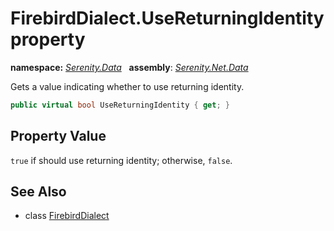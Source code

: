 # FirebirdDialect.UseReturningIdentity property
**namespace:** *[Serenity.Data](../../README.md#serenity.data-namespace)*   **assembly**: *[Serenity.Net.Data](../../README.md)*

Gets a value indicating whether to use returning identity.

```csharp
public virtual bool UseReturningIdentity { get; }
```

## Property Value

`true` if should use returning identity; otherwise, `false`.

## See Also

* class [FirebirdDialect](../FirebirdDialect.md)